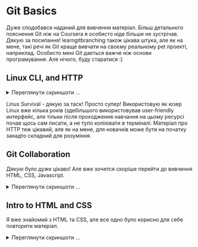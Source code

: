 # Git Basics
Дуже сподобався наданий для вивчення матеріал. Більш детального пояснення Git ніж на Coursera я особисто ніде більше не зустрічав. Дякую за посилання! learngitbranching також цікава штука, але як на мене, такі речі як Git краще вивчати на своєму реальному pet проекті, наприклад. Особисто мені Git дається важче ніж основи програмування. Але нічого, буду старатися :)

## Linux CLI, and HTTP
<details>
<summary>Переглянути скриншоти ...</summary>
  
https://github.com/superbobr/kottans-frontend/blob/main/task_linux_cli/linux1.png

https://github.com/superbobr/kottans-frontend/blob/main/task_linux_cli/linux2.png

https://github.com/superbobr/kottans-frontend/blob/main/task_linux_cli/linux3.png

https://github.com/superbobr/kottans-frontend/blob/main/task_linux_cli/linux4.png

</details>

Linux Survival - дякую за таск! Просто супер! Використовую як юзер Linux вже кілька років (здебільшого використовував user-friendly интерфейс, але тільки після проходження навчання на цьому ресурсі почав щось сам писати, а не тупо копіювати в терміналі.
Матеріал про HTTP теж цікавий, але як на мене, для новачків може бути на початку занадто складний для розуміння.

## Git Collaboration
Дякую було дуже цікаво! Але вже хочется скоріше перейти до вивчення HTML, CSS, Javascript.

<details>
<summary>Переглянути скриншоти ...</summary>
  
https://github.com/superbobr/kottans-frontend/blob/main/task_git_collaboration/git1.png

https://github.com/superbobr/kottans-frontend/blob/main/task_git_collaboration/git2.png

https://github.com/superbobr/kottans-frontend/blob/main/task_git_collaboration/git3.png

https://github.com/superbobr/kottans-frontend/blob/main/task_git_collaboration/git4.png

https://github.com/superbobr/kottans-frontend/blob/main/task_git_collaboration/git-game1.png

https://github.com/superbobr/kottans-frontend/blob/main/task_git_collaboration/git-game2.png
  
</details>

## Intro to HTML and CSS
Я вже знайомий з HTML та CSS, але все одно було корисно для себе повторити матеріал. 
<details>

<summary>Переглянути скриншоти ...</summary>

https://github.com/superbobr/kottans-frontend/blob/main/task_html_css_intro/html1.png

https://github.com/superbobr/kottans-frontend/blob/main/task_html_css_intro/css1.png

https://github.com/superbobr/kottans-frontend/blob/main/task_html_css_intro/html2.png

https://github.com/superbobr/kottans-frontend/blob/main/task_html_css_intro/css2.png

</details>
